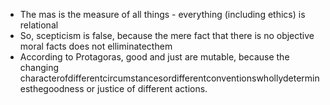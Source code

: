 - The mas is the measure of all things - everything (including ethics) is relational
- So, scepticism is false, because the mere fact that there is no objective moral facts does not elliminatecthem
- According to Protagoras, good and just are mutable, because the changing characterofdifferentcircumstancesordifferentconventionswhollydeterminesthegoodness or justice of different actions.
